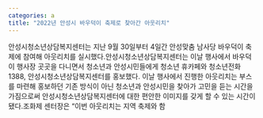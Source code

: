 ```yaml
---
categories: a
title: "2022년 안성시 바우덕이 축제로 찾아간 아웃리치"
---
```

안성시청소년상담복지센터는 지난 9월 30일부터 4일간 안성맞춤 남사당 바우덕이 축제에 참여해 아웃리치를 실시했다.안성시청소년상담복지센터는 이날 행사에서 바우덕이 행사장 곳곳을 다니면서 청소년과 안성시민들에게 청소년 휴카페와 청소년전화 1388, 안성시청소년상담복지센터를 홍보했다. 이날 행사에서 진행한 아웃리치는 부스를 마련해 홍보하던 기존 방식이 아닌 청소년과 안성시민을 찾아가 고민을 듣는 시간을 가짐으로써 안성시청소년상담복지센터에 대한 편안한 이미지를 갖게 할 수 있는 시간이 됐다.조화제 센터장은 “이번 아웃리치는 지역 축제와 함